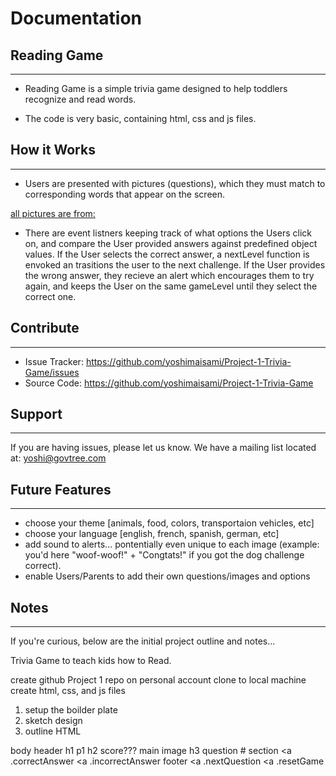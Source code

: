 # Documentation

## Reading Game

---

- Reading Game is a simple trivia game designed to help toddlers recognize and read words.

- The code is very basic, containing html, css and js files.

## How it Works

---

- Users are presented with pictures (questions), which they must match to corresponding words that appear on the screen.

[all pictures are from:](https://www.freepik.com)

- There are event listners keeping track of what options the Users click on, and compare the User provided answers against predefined object values. If the User selects the correct answer, a nextLevel function is envoked an trasitions the user to the next challenge. If the User provides the wrong answer, they recieve an alert which encourages them to try again, and keeps the User on the same gameLevel until they select the correct one.

## Contribute

---

- Issue Tracker: https://github.com/yoshimaisami/Project-1-Trivia-Game/issues
- Source Code: https://github.com/yoshimaisami/Project-1-Trivia-Game

## Support

---

If you are having issues, please let us know.
We have a mailing list located at: yoshi@govtree.com

## Future Features

---

- choose your theme [animals, food, colors, transportaion vehicles, etc]
- choose your language [english, french, spanish, german, etc]
- add sound to alerts... pontentially even unique to each image (example: you'd here "woof-woof!" + "Congtats!" if you got the dog challenge correct).
- enable Users/Parents to add their own questions/images and options

## Notes

---

If you're curious, below are the initial project outline and notes...

Trivia Game to teach kids how to Read.

create github Project 1 repo on personal account
clone to local machine
create html, css, and js files

1. setup the boilder plate
2. sketch design
3. outline HTML

body
header
h1
p1
h2
score???
main
image
h3 question #
section
<a .correctAnswer
<a .incorrectAnswer
footer
<a .nextQuestion
<a .resetGame
